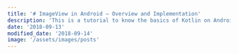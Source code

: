 ```yaml
---
title: '# ImageView in Android – Overview and Implementation'
description: 'This is a tutorial to know the basics of Kotlin on Android and how to start using the statically typed language - Tutorial on Android Studio'
date: '2018-09-13'
modified_date: '2018-09-14'
image: '/assets/images/posts'
---
```

